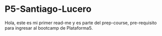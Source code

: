 # P5-Santiago-Lucero
Hola, este es mi primer read-me y es parte del prep-course, pre-requisito para ingresar al bootcamp de Plataforma5.
